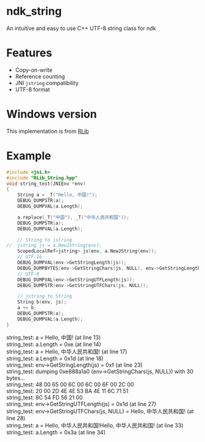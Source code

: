 # ndk_string
An intuitive and easy to use C++ UTF-8 string class for ndk

# Features
- Copy-on-write
- Reference counting
- JNI `jstring` compatibility
- UTF-8 format

# Windows version
This implementation is from [RLib](https://github.com/rrrfff/RLib)

# Example
```C++
#include <jni.h>
#include "RLib_String.hpp"
void string_test(JNIEnv *env)
{
	String a = _T("Hello, 中国!");
	DEBUG_DUMPSTR(a);
	DEBUG_DUMPVAL(a.Length);

	a.replace(_T("中国"), _T("中华人民共和国"));
	DEBUG_DUMPSTR(a);
	DEBUG_DUMPVAL(a.Length);

	// String to jstring
//	jstring js = a.NewJString(env);
	ScopedLocalRef<jstring> js(env, a.NewJString(env));
	// UTF-16
	DEBUG_DUMPVAL(env->GetStringLength(js));
	DEBUG_DUMPBYTES(env->GetStringChars(js, NULL), env->GetStringLength(js) * sizeof(jchar));
	// UTF-8
	DEBUG_DUMPVAL(env->GetStringUTFLength(js));
	DEBUG_DUMPSTR(env->GetStringUTFChars(js, NULL));

	// jstring to String
	String b(env, js);
	a += b;
	DEBUG_DUMPSTR(a);
	DEBUG_DUMPVAL(a.Length);
}
```
string_test: a = Hello, 中国! (at line 13)   
string_test: a.Length = 0xe (at line 14)   
string_test: a = Hello, 中华人民共和国! (at line 17)   
string_test: a.Length = 0x1d (at line 18)   
string_test: env->GetStringLength(js) = 0xf (at line 23)   
string_test: dumping 0xe888a1a0 (env->GetStringChars(js, NULL)) with 30 bytes...   
string_test: 48 00 65 00 6C 00 6C 00 6F 00 2C 00   
string_test: 20 00 2D 4E 4E 53 BA 4E 11 6C 71 51   
string_test: 8C 54 FD 56 21 00   
string_test: env->GetStringUTFLength(js) = 0x1d (at line 27)   
string_test: env->GetStringUTFChars(js, NULL) = Hello, 中华人民共和国! (at line 28)   
string_test: a = Hello, 中华人民共和国!Hello, 中华人民共和国! (at line 33)   
string_test: a.Length = 0x3a (at line 34)   
